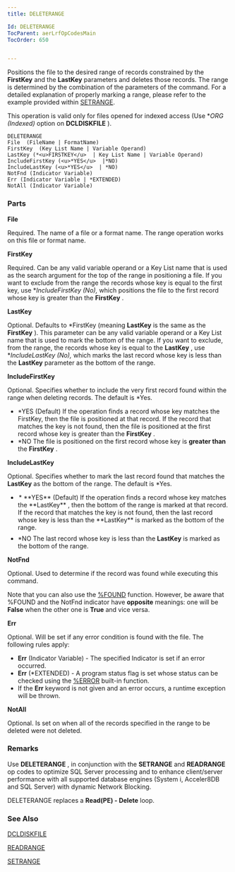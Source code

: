 ```yaml
---
title: DELETERANGE

Id: DELETERANGE
TocParent: aerLrfOpCodesMain
TocOrder: 650


---
```


Positions the file to the desired range of records constrained by the **FirstKey** and the **LastKey** parameters and deletes those records. The range is determined by the combination of the parameters of the command. For a detailed explanation of properly marking a range, please refer to the example provided within [SETRANGE](SETRANGE.html). 

This operation is valid only for files opened for indexed access (Use **ORG (*Indexed)** option on **DCLDISKFILE** ). 

```
DELETERANGE 
File  (FileName | FormatName) 
FirstKey  (Key List Name | Variable Operand) 
LastKey (*<u>FIRSTKEY</u>  | Key List Name | Variable Operand) 
IncludeFirstKey (<u>*YES</u>  |*NO) 
IncludeLastKey (<u>*YES</u>  | *NO) 
NotFnd (Indicator Variable) 
Err (Indicator Variable | *EXTENDED)
NotAll (Indicator Variable)
```

### Parts

**File** 

Required. The name of a file or a format name. The range operation works on this file or format name.


**FirstKey** 

Required. Can be any valid variable operand or a Key List name that is used as the search argument for the top of the range in positioning a file. If you want to exclude from the range the records whose key is equal to the first key, use **IncludeFirstKey (*No),** which positions the file to the first record whose key is greater than the **FirstKey** .


**LastKey** 

Optional. Defaults to *FirstKey (meaning **LastKey** is the same as the **FirstKey** ). This parameter can be any valid variable operand or a Key List name that is used to mark the bottom of the range. If you want to exclude, from the range, the records whose key is equal to the **LastKey** , use **IncludeLastKey (*No),** which marks the last record whose key is less than the **LastKey** parameter as the bottom of the range.


**IncludeFirstKey** 

Optional. Specifies whether to include the very first record found within the range when deleting records. The default is *Yes. 

-  *YES (Default) If the operation finds a record whose key matches the FirstKey, then the file is positioned at that record. If the record that matches the key is not found, then the file is positioned at the first record whose key is greater than the **FirstKey** .
- *NO The file is positioned on the first record whose key is **greater than** the **FirstKey** .


**IncludeLastKey** 

Optional. Specifies whether to mark the last record found that matches the **LastKey** as the bottom of the range. The default is *Yes. 

- <p style="MARGIN-BOTTOM: 6pt; MARGIN-LEFT: 0px; TEXT-INDENT: 2px"> * **YES** (Default) If the operation finds a record whose key matches the **LastKey** , then the bottom of the range is marked at that record. If the record that matches the key is not found, then the last record whose key is less than the **LastKey** is marked as the bottom of the range.
- *NO The last record whose key is less than the **LastKey** is marked as the bottom of the range.


**NotFnd** 

Optional. Used to determine if the record was found while executing this command.


Note that you can also use the [%FOUND](FOUND_Function.html) function. However, be aware that %FOUND and the NotFnd indicator have **opposite** meanings: one will be **False** when the other one is **True** and vice versa.


**Err** 

Optional. Will be set if any error condition is found with the file. The following rules apply: 

- **Err** (Indicator Variable) - The specified Indicator is set if an error occurred.
- **Err** (*EXTENDED) - A program status flag is set whose status can be checked using the [%ERROR](ERROR_Function.html) built-in function.
- If the **Err** keyword is not given and an error occurs, a runtime exception will be thrown.


**NotAll** 

Optional. Is set on when all of the records specified in the range to be deleted were not deleted.


### Remarks
Use **DELETERANGE** , in conjunction with the **SETRANGE** and **READRANGE** op codes to optimize SQL Server processing and to enhance client/server performance with all supported database engines (System i, Acceler8DB and SQL Server) with dynamic Network Blocking. 

DELETERANGE replaces a **Read(PE) - Delete** loop.

### See Also
[DCLDISKFILE](DCLDISKFILE.html)

[READRANGE](READRANGE.html)

[SETRANGE](SETRANGE.html) 
